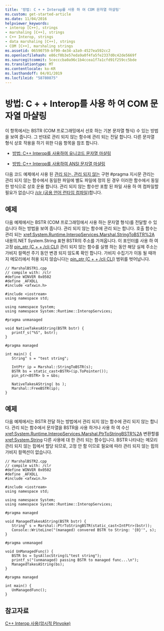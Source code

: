 ```yaml
---
title: '방법: C + + Interop를 사용 하 여 COM 문자열 마샬링'
ms.custom: get-started-article
ms.date: 11/04/2016
helpviewer_keywords:
- interop [C++], strings
- marshaling [C++], strings
- C++ Interop, strings
- data marshaling [C++], strings
- COM [C++], marshaling strings
ms.assetid: 06590759-bf99-4e34-a3a9-4527ea592cc2
ms.openlocfilehash: e86cf0b3e57eda9a0f4fa5fe2337d0c42de5669f
ms.sourcegitcommit: 5cecccba0a96c1b4ccea1f7a1cfd91f259cc5bde
ms.translationtype: MT
ms.contentlocale: ko-KR
ms.lasthandoff: 04/01/2019
ms.locfileid: "58780875"
---
```

# <a name="how-to-marshal-com-strings-using-c-interop"></a>방법: C + + Interop를 사용 하 여 COM 문자열 마샬링

이 항목에서는 BSTR (COM 프로그래밍에서 선호 하는 기본 문자열 형식) 수 있는 방법을 보여 줍니다. 그 반대로 관리 되지 않는 함수에 관리 되는 전달 합니다. 다른 문자열 형식 상호 작용을 하기 위한 다음 항목을 참조 합니다.

- [방법: C++ Interop를 사용하여 유니코드 문자열 마샬링](../dotnet/how-to-marshal-unicode-strings-using-cpp-interop.md)

- [방법: C++ Interop를 사용하여 ANSI 문자열 마샬링](../dotnet/how-to-marshal-ansi-strings-using-cpp-interop.md)

다음 코드 예제에서 사용 된 [관리 되는, 관리 되지 않는](../preprocessor/managed-unmanaged.md) 구현 #pragma 지시문 관리는 관리 되지 않는 함수에서 동일한 파일에 별도 파일에 정의 된 경우 이러한 함수에서 동일한 방식으로 상호 운용 합니다. 관리 되지 않는 함수만 포함 된 파일 사용 하 여 컴파일할 필요가 없습니다 [/clr (공용 언어 런타임 컴파일)](../build/reference/clr-common-language-runtime-compilation.md)합니다.

## <a name="example"></a>예제

다음 예제에서는 BSTR (COM 프로그래밍에서 사용 하는 문자열 형식)를 전달할 수 있습니다 하는 방법을 보여 줍니다. 관리 되지 않는 함수에 관리 되는 합니다. 호출 함수는 관리 되는 <xref:System.Runtime.InteropServices.Marshal.StringToBSTR%2A> 내용의.NET System.String 표현 BSTR의 주소를 가져옵니다. 이 포인터를 사용 하 여 고정 [pin_ptr (C + + /cli CLI)](../extensions/pin-ptr-cpp-cli.md) 관리 되지 않는 함수를 실행 하는 동안 해당 실제 주소는 가비지 컬렉션 주기 동안 변경 되지 않도록 확인 합니다. 가비지 수집기가 이동 될 때까지 메모리에서 허용 되지 않습니다는 [pin_ptr (C + + /cli CLI)](../extensions/pin-ptr-cpp-cli.md) 범위를 벗어납니다.

```
// MarshalBSTR1.cpp
// compile with: /clr
#define WINVER 0x0502
#define _AFXDLL
#include <afxwin.h>

#include <iostream>
using namespace std;

using namespace System;
using namespace System::Runtime::InteropServices;

#pragma unmanaged

void NativeTakesAString(BSTR bstr) {
   printf_s("%S", bstr);
}

#pragma managed

int main() {
   String^ s = "test string";

   IntPtr ip = Marshal::StringToBSTR(s);
   BSTR bs = static_cast<BSTR>(ip.ToPointer());
   pin_ptr<BSTR> b = &bs;

   NativeTakesAString( bs );
   Marshal::FreeBSTR(ip);
}
```

## <a name="example"></a>예제

다음 예제에서는 BSTR 전달 하는 방법에서 관리 되지 않는 함수에 관리 되지 않는 합니다. 관리 되는 함수에서 문자열을 BSTR을 사용 하거나 사용 하 여 수신 <xref:System.Runtime.InteropServices.Marshal.PtrToStringBSTR%2A> 변환할를 <xref:System.String> 다른 사용에 대 한 관리 되는 함수입니다. BSTR 나타내는 메모리 관리 되지 않는 힙에서 할당 되므로, 고정 안 함 이므로 필요에 따라 관리 되지 않는 힙의 가비지 컬렉션이 없습니다.

```
// MarshalBSTR2.cpp
// compile with: /clr
#define WINVER 0x0502
#define _AFXDLL
#include <afxwin.h>

#include <iostream>
using namespace std;

using namespace System;
using namespace System::Runtime::InteropServices;

#pragma managed

void ManagedTakesAString(BSTR bstr) {
   String^ s = Marshal::PtrToStringBSTR(static_cast<IntPtr>(bstr));
   Console::WriteLine("(managed) convered BSTR to String: '{0}'", s);
}

#pragma unmanaged

void UnManagedFunc() {
   BSTR bs = SysAllocString(L"test string");
   printf_s("(unmanaged) passing BSTR to managed func...\n");
   ManagedTakesAString(bs);
}

#pragma managed

int main() {
   UnManagedFunc();
}
```

## <a name="see-also"></a>참고자료

[C++ Interop 사용(암시적 PInvoke)](../dotnet/using-cpp-interop-implicit-pinvoke.md)
